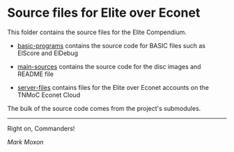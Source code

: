 # Source files for Elite over Econet

This folder contains the source files for the Elite Compendium.

* [basic-programs](basic-programs) contains the source code for BASIC files such as ElScore and ElDebug

* [main-sources](main-sources) contains the source code for the disc images and README file

* [server-files](server-files) contains files for the Elite over Econet accounts on the TNMoC Econet Cloud

The bulk of the source code comes from the project's submodules.

---

Right on, Commanders!

_Mark Moxon_